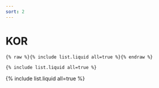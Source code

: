 ```yaml
---
sort: 2
---
```


# KOR

```
{% raw %}{% include list.liquid all=true %}{% endraw %}

{% include list.liquid all=true %}
```

{% include list.liquid all=true %}
